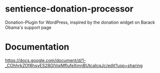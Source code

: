 # sentience-donation-processor
Donation-Plugin for WordPress, inspired by the donation widget on Barack Obama's support page

# Documentation
https://docs.google.com/document/d/1-_COhhrkZOf8hsyES28GIVqiMflufeXmnBUtcaIcqJc/edit?usp=sharing